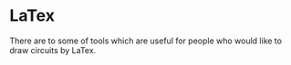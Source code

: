 # LaTex
There are to some of tools which are useful for people who would like to draw circuits by LaTex.

